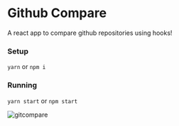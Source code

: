 # Github Compare

A react app to compare github repositories using hooks!

### Setup

`yarn` or `npm i`

### Running

`yarn start` or `npm start`

![gitcompare](https://i.imgur.com/IiXda9E.png)
